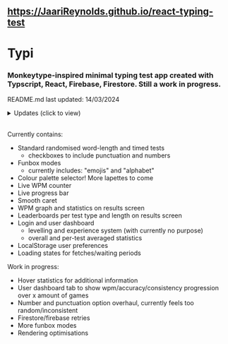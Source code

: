 ## https://JaariReynolds.github.io/react-typing-test

# Typi

### Monkeytype-inspired minimal typing test app created with Typscript, React, Firebase, Firestore. Still a work in progress.

README.md last updated: 14/03/2024

<details>
 <summary>Updates (click to view)</summary>

- v2.4.1
  - fixed button/link cursor hover inconsistencies
    - git hover hixed
    - palette hover colour extends to colour preview
  - wider padding given to button/link tags
  - consistent styling followed for all tab selectors
    - mode and standard option tabs now use button tags instead of radioInput+label
- v2.4.0
  - new funbox mode - chemical elements (labelled as "elements")
  - cursor now hides/shows with components when test is running
  - removed many colour palettes that lacked contrast
  - added more (than before) colour palettes with better contrast
  - funbox modes now contribute to user experience/levelling
    - funbox modes currently have a 2x experience multiplier on them
    - these modes still do not contribute to user summaries/stats, though
  - funbox mode now remembered in localStorage
  - fix - now remembers the TestType before selecting alphabet
    - sets back to this TestType after changing from alphabet
- v2.3.0
  - added 30% weighting to the first 50 words in standard mode
    - i.e. first 50 words have 30% chance to roll, remaining 950 words have 70% chance to roll
  - test options redesign (surely the last time..) to fit more funbox modes
    - new modes!
      - "medicine" funbox mode added
      - "countries" funbox mode added
      - "gen z slang" funbox mode added
    - most recent funbox mode now remembered in localstorage, will select mode when changing to funbox tab
  - "phrases" in funbox mode word arrays are now split to individual words so that word limit can be enforced
    - previously, the word limit could be breached by having a phrase as the final word (e.g. making a 10 word limit test include 13 words if the final phrase is 4 words long)
    - phrases will therefore be cut short to enforce limit
  - added a much needed scrollbar track
    - added padding around scrollbar divs in the funbox mode selector and palette selector
- v2.2.3
  - "time" column added to the leaderboard table
  - both x and y scrollbars now appear for the leaderboard table instead of hiding columns based on screenwidth
  - wordCount score posts now properly updating the test length property in the leaderboard collection
- v2.2.2
  - added a palette randomise button
  - added a few new palettes, shifted newer ones towards to the front
  - added a border to the "words" test option icon
  - added app logo next to app name
- v2.2.1
  - fixed bug where punctuation checkbox was not working
  - updated more appropriate empty leaderboard text
- v2.2.0
  - app name: Typi
  - app logo/mascott: frog on keyboard
    - logo shown at low opacity in background of app
  - added funbox modes: "emojis" and "alphabet" modes added
    - currently only submits to a leaderboard
    - does not update user average statistics or experience level
  - test options styling overhaul
  - styling changes to "averages" tab on dashboard - rows more defined
  - box shadow opacity reduced - much softer appearance
  - some component cleanups and refactors
- v2.1.5
  - more visually defined and appropriately responsive test options
- v2.1.4
  - selected colour palette now shown in the footer
- v2.1.3
  - significantly reduced rerenders by syncing completion bar width changes to its width transition duration
  - swapped test types options around to match the transition of the completion bar
- v2.1.2
  - added a border around test options, shifted afk and capslock indicators accordingly
- v2.1.1
  - wpm graph x axis label added, y axis label moved more left, left and right graph margins equal
- v2.1.0
  - removed 'spacebar' from wpm calculation - wpm now purely based on correct letters per second \* 5
- v2.0.2
  - reduced transition time for test letter colour change - flows better when resetting test
- v2.0.1
  - fixed component opacity issue when refocusing to the test after focus was on the reset button
- v2.0.0
  - authentication branch merged with master

 <br/>
 
- v1.0.0 - minimum viable product with functional typing test and results screen
</details>

<br/>

Currently contains:

- Standard randomised word-length and timed tests
  - checkboxes to include punctuation and numbers
- Funbox modes
  - currently includes: "emojis" and "alphabet"
- Colour palette selector! More lapettes to come
- Live WPM counter
- Live progress bar
- Smooth caret
- WPM graph and statistics on results screen
- Leaderboards per test type and length on results screen
- Login and user dashboard
  - levelling and experience system (with currently no purpose)
  - overall and per-test averaged statistics
- LocalStorage user preferences
- Loading states for fetches/waiting periods

Work in progress:

- Hover statistics for additional information
- User dashboard tab to show wpm/accuracy/consistency progression over x amount of games
- Number and punctuation option overhaul, currently feels too random/inconsistent
- Firestore/firebase retries
- More funbox modes
- Rendering optimisations

